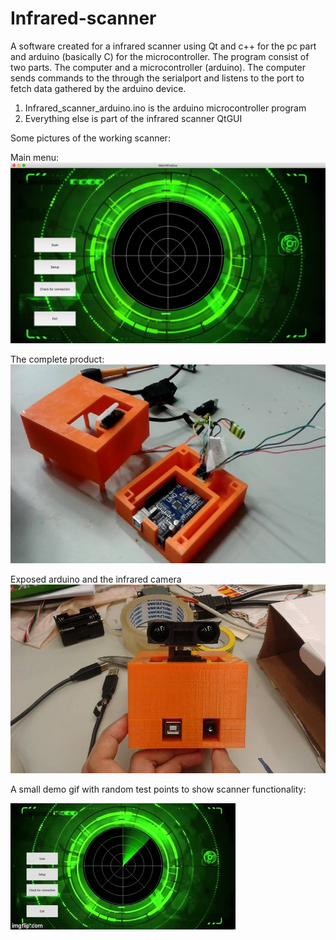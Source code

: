 # Infrared-scanner
A software created for a infrared scanner using Qt and c++ for the pc part and arduino (basically C) for the microcontroller. 
The program consist of two parts. The computer and a microcontroller (arduino).
The computer sends commands to the through the serialport and listens to the port to fetch data gathered by the arduino device.

1. Infrared_scanner_arduino.ino is the arduino microcontroller program
2. Everything else is part of the infrared scanner QtGUI


Some pictures of the working scanner:

Main menu:
![alt tag](https://github.com/Arthil/Infrared-scanner/blob/master/Scanner%20pictures/Infrared%20scanner%20menu.png?raw=true)

The complete product:
![alt tag](https://github.com/Arthil/Infrared-scanner/blob/master/Scanner%20pictures/infrared%20scanner%20inside.jpg?raw=true)

Exposed arduino and the infrared camera
![alt tag](https://github.com/Arthil/Infrared-scanner/blob/master/Scanner%20pictures/infrared%20scanner.jpg?raw=true)

A small demo gif with random test points to show scanner functionality:

![alt tag](https://github.com/Arthil/Infrared-scanner/blob/master/Scanner%20pictures/infrared%20scanner%20test.gif?raw=true)
